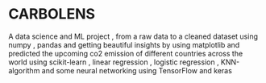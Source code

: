 # CARBOLENS
A data science and ML project , from a raw data to a cleaned dataset using numpy , pandas and getting beautiful insights by using matplotlib and predicted the upcoming co2 emission of different countries across the world
using scikit-learn , linear regression , logistic regression , KNN-algorithm and some neural networking using TensorFlow and keras
